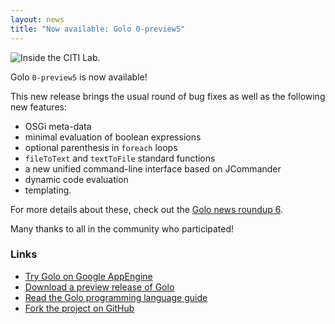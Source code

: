 ```yaml
---
layout: news
title: "Now available: Golo 0-preview5"
---
```


![Inside the CITI Lab.](http://farm8.staticflickr.com/7456/9204859449_790808ae92_z_d.jpg)

Golo `0-preview5` is now available!

This new release brings the usual round of bug fixes as well as the following new features:

* OSGi meta-data
* minimal evaluation of boolean expressions
* optional parenthesis in `foreach` loops
* `fileToText` and `textToFile` standard functions
* a new unified command-line interface based on JCommander
* dynamic code evaluation
* templating.

For more details about these, check out the [Golo news roundup 6](/news/2013/06/20/golo-news-roundup-6/).

Many thanks to all in the community who participated!

### Links

* [Try Golo on Google AppEngine](http://golo-console.appspot.com/)
* [Download a preview release of Golo](/download/)
* [Read the Golo programming language guide](/documentation/next/)
* [Fork the project on GitHub](https://github.com/golo-lang/golo-lang)
